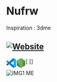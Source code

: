 # Nufrw

Inspiration : 3dme



[![Website](https://img.shields.io/discord/897139332303953971?style=for-the-badge&url=https%3A%2F%2Fekabsoft.xyz)](https://discord.gg/s66nhMGQvm)
-----------
[<img align="left" alt="Visual Studio Code" width="26px" src="https://raw.githubusercontent.com/github/explore/80688e429a7d4ef2fca1e82350fe8e3517d3494d/topics/visual-studio-code/visual-studio-code.png" />
[<img align="left" alt="Node.js" width="26px" src="https://raw.githubusercontent.com/github/explore/80688e429a7d4ef2fca1e82350fe8e3517d3494d/topics/nodejs/nodejs.png" />]



![IMG1 ME](https://cdn.discordapp.com/attachments/911851683871588353/912057072395358290/tsg1.9.PNG)
